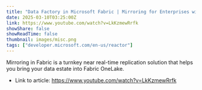 ```yaml
---
title: "Data Factory in Microsoft Fabric | Mirroring for Enterprises with Oracle GoldenGate and Fabric"
date: 2025-03-10T03:25:00Z
link: https://www.youtube.com/watch?v=LkKzmewRrfk
showShare: false
showReadTime: false
thumbnail: images/misc.png
tags: ["developer.microsoft.com/en-us/reactor"]
---
```

Mirroring in Fabric is a turnkey near real-time replication solution that helps you bring your data estate into Fabric OneLake.

- Link to article: https://www.youtube.com/watch?v=LkKzmewRrfk